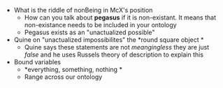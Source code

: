 - What is the riddle of nonBeing in McX's position 
	- How can you talk about **pegasus** if it is non-existant. It means that non-existance needs to be included in your ontology 
	- Pegasus exists as an "unactualized possible"
- Quine on "unactualized impossibilites" the *round square object *
	- Quine says these statements are not *meangingless* they are just *false* and he uses Russels theory of description to explain this 
- Bound variables 
	- *everything, something, nothing *
	- Range across our ontology 
